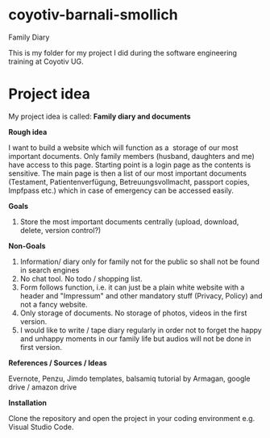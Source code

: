 # coyotiv-barnali-smollich

Family Diary

This is my folder for my project I did during the software engineering training at Coyotiv UG.

# **Project idea**

My project idea is called: **Family diary and documents**

**Rough idea**

I want to build a website which will function as a  storage of our most important documents. Only family members (husband, daughters and me) have access to this page. Starting point is a login page as the contents is sensitive. The main page is then a list of our most important documents (Testament, Patientenverfügung, Betreuungsvollmacht, passport copies, Impfpass etc.) which in case of emergency can be accessed easily.

**Goals**

1. Store the most important documents centrally (upload, download, delete, version control?)

**Non-Goals**

1. Information/ diary only for family not for the public so shall not be found in search engines
2. No chat tool. No todo / shopping list.
3. Form follows function, i.e. it can just be a plain white website with a header and "Impressum" and other mandatory stuff (Privacy, Policy) and not a fancy website.
4. Only storage of documents. No storage of photos, videos in the first version.
5. I would like to write / tape diary regularly in order not to forget the happy and unhappy moments in our family life but audios will not be done in first version.

**References / Sources / Ideas**

Evernote, Penzu, Jimdo templates, balsamiq tutorial by Armagan, google drive / amazon drive

**Installation**

Clone the repository and open the project in your coding environment e.g. Visual Studio Code.
